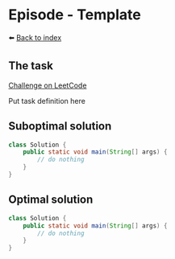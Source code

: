 # Episode - Template

⬅️ [Back to index](README.md)

## The task

[Challenge on LeetCode](https://leetcode.com/problems/3sum/)

Put task definition here

## Suboptimal solution

```java
class Solution {
    public static void main(String[] args) {
        // do nothing
    }
}
```

## Optimal solution

```java
class Solution {
    public static void main(String[] args) {
        // do nothing
    }
}
```